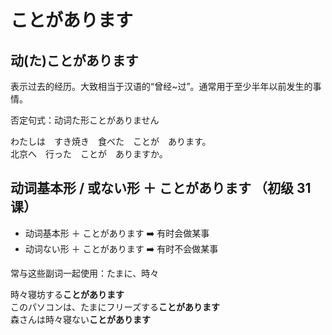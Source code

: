 # ことがあります

## 动(た)ことがあります

表示过去的经历。大致相当于汉语的“曾经~过”。通常用于至少半年以前发生的事情。

否定句式：动词た形ことがありません

<sentences>
  <div>わたしは　すき焼き　食べた　ことが　あります。</div>
  <div>北京へ　行った　ことが　ありますか。</div>
</sentences>

## 动词基本形 / 或ない形 ＋ ことがあります （初级 31 课）

- 动词基本形 ＋ ことがあります ➡️ 有时会做某事
- 动词ない形 ＋ ことがあります ➡️ 有时不会做某事

常与这些副词一起使用：たまに、時々

<sentences>
  <div>時々寝坊する<b>ことがあります</b></div>
  <div>このパソコンは、たまにフリーズする<b>ことがあります</b></div>
  <div>森さんは時々寝ない<b>ことがあります</b></div>
</sentences>
